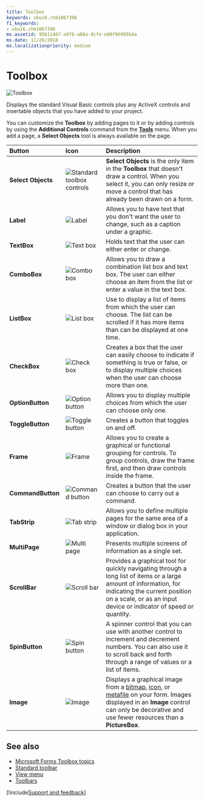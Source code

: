 ```yaml
---
title: Toolbox
keywords: vbui6.chm1067396
f1_keywords:
- vbui6.chm1067396
ms.assetid: 95b11467-a9f8-a08a-dcfe-e09f96995b4a
ms.date: 11/26/2018
ms.localizationpriority: medium
---
```



# Toolbox

![Toolbox](../../../images/toolbox_ZA01201770.gif)

Displays the standard Visual Basic controls plus any ActiveX controls and insertable objects that you have added to your project.

You can customize the **Toolbox** by adding pages to it or by adding controls by using the **Additional Controls** command from the **[Tools](tools-menu.md)** menu. When you add a page, a **Select Objects** tool is always available on the page.
    
|Button|Icon|Description|
|:-----|:---|:----------|
|**Select Objects**|![Standard toolbox controls](../../../images/tb_pntr_ZA01201663.gif)| **Select Objects** is the only item in the **Toolbox** that doesn't draw a control. When you select it, you can only resize or move a control that has already been drawn on a form.|
|**Label**|![Label](../../../images/tb_label_ZA01201660.gif) |Allows you to have text that you don't want the user to change, such as a caption under a graphic.|
|**TextBox**|![Text box](../../../images/avhtb005_ZA01201581.gif)|Holds text that the user can either enter or change.|
|**ComboBox**|![Combo box](../../../images/avhtb001_ZA01201577.gif) |Allows you to draw a combination list box and text box. The user can either choose an item from the list or enter a value in the text box.|
|**ListBox**|![List box](../../../images/avhtb004_ZA01201580.gif)|Use to display a list of items from which the user can choose. The list can be scrolled if it has more items than can be displayed at one time.|
|**CheckBox**|![Check box](../../../images/tb_chkbx_ZA01201659.gif)|Creates a box that the user can easily choose to indicate if something is true or false, or to display multiple choices when the user can choose more than one.|
|**OptionButton**|![Option button](../../../images/tb_optn_ZA01201662.gif)|Allows you to display multiple choices from which the user can choose only one.|
|**ToggleButton**|![Toggle button](../../../images/tb_togbut_ZA01201666.gif)|Creates a button that toggles on and off.|
|**Frame**|![Frame](../../../images/avhtb002_ZA01201578.gif)|Allows you to create a graphical or functional grouping for controls. To group controls, draw the frame first, and then draw controls inside the frame.|
|**CommandButton**|![Command button](../../../images/tb_buttn_ZA01201658.gif)|Creates a button that the user can choose to carry out a command.|
|**TabStrip**|![Tab strip](../../../images/tb_tabst_ZA01201665.gif)|Allows you to define multiple pages for the same area of a window or dialog box in your application.|
|**MultiPage**|![Multi page](../../../images/tb_multi_ZA01201661.gif)|Presents multiple screens of information as a single set.|
|**ScrollBar**|![Scroll bar](../../../images/tb_vscrl_ZA01201667.gif)|Provides a graphical tool for quickly navigating through a long list of items or a large amount of information, for indicating the current position on a scale, or as an input device or indicator of speed or quantity.|
|**SpinButton**|![Spin button](../../../images/tb_spinb_ZA01201664.gif) |A spinner control that you can use with another control to increment and decrement numbers. You can also use it to scroll back and forth through a range of values or a list of items.|
|**Image**|![Image](../../../images/avhtb003_ZA01201579.gif) |Displays a graphical image from a [bitmap](../../Glossary/vbe-glossary.md#bitmap), [icon](../../Glossary/vbe-glossary.md#icon), or [metafile](../../Glossary/vbe-glossary.md#metafile) on your form. Images displayed in an **Image** control can only be decorative and use fewer resources than a **PictureBox**.|

## See also

- [Microsoft Forms Toolbox topics](concepts-microsoft-forms.md)
- [Standard toolbar](standard-toolbar.md)
- [View menu](view-menu.md)
- [Toolbars](../toolbars.md)

[!include[Support and feedback](~/includes/feedback-boilerplate.md)]
